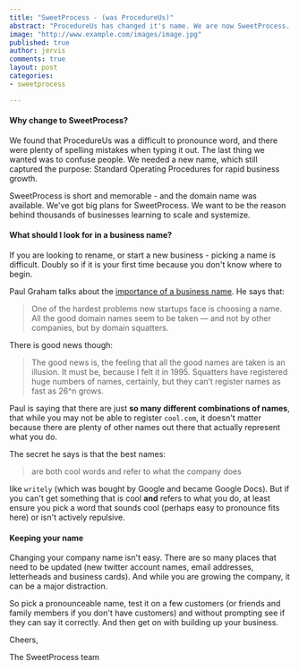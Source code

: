 ```yaml
---
title: "SweetProcess - (was ProcedureUs)"
abstract: "ProcedureUs has changed it's name. We are now SweetProcess. Find out why and how to name your business"
image: "http://www.example.com/images/image.jpg"
published: true
author: jervis
comments: true
layout: post
categories:
- sweetprocess

---
```


#### Why change to SweetProcess?

We found that ProcedureUs was a difficult to pronounce word, and there were plenty of spelling mistakes when typing it out. The last thing we wanted was to confuse people. We needed a new name, which still captured the purpose: Standard Operating Procedures for rapid business growth. 

SweetProcess is short and memorable - and the domain name was available. We've got big plans for SweetProcess. We want to be the reason behind thousands of businesses learning to scale and systemize.

#### What should I look for in a business name?
If you are looking to rename, or start a new business - picking a name is difficult. Doubly so if it is your first time because you don't know where to begin.

Paul Graham talks about the [importance of a business name](http://aux.messymatters.com/pgnames.html). He says that:

> One of the hardest problems new startups face is choosing a name. All the good domain names seem to be taken — and not by other companies, but by domain squatters.

There is good news though:

> The good news is, the feeling that all the good names are taken is an illusion. It must be, because I felt it in 1995. Squatters have registered huge numbers of names, certainly, but they can’t register names as fast as 26^n grows.

Paul is saying that there are just **so many different combinations of names**, that while you may not be able to register `cool.com`, it doesn't matter because there are plenty of other names out there that actually represent what you do.

The secret he says is that the best names:

> are both cool words and refer to what the company does

like `writely` (which was bought by Google and became Google Docs). But if you can't get something that is cool **and** refers to what you do, at least ensure you pick a word that sounds cool (perhaps easy to pronounce fits here) or isn't actively repulsive. 

#### Keeping your name

Changing your company name isn't easy. There are so many places that need to be updated (new twitter account names, email addresses, letterheads and business cards). And while you are growing the company, it can be a major distraction. 

So pick a pronounceable name, test it on a few customers (or friends and family members if you don't have customers) and without prompting see if they can say it correctly. And then get on with building up your business.

Cheers,

The SweetProcess team